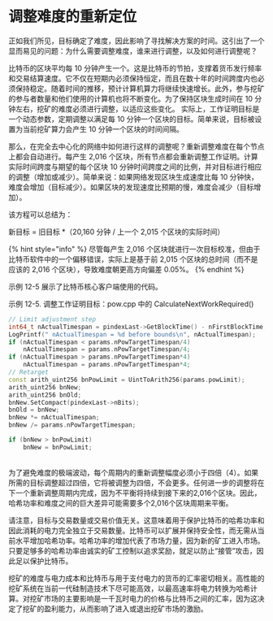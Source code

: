 # 调整难度的重新定位

正如我们所见，目标确定了难度，因此影响了寻找解决方案的时间。这引出了一个显而易见的问题：为什么需要调整难度，谁来进行调整，以及如何进行调整呢？&#x20;

比特币的区块平均每 10 分钟产生一个。这是比特币的节拍，支撑着货币发行频率和交易结算速度。它不仅在短期内必须保持恒定，而且在数十年的时间跨度内也必须保持稳定。随着时间的推移，预计计算机算力将继续快速增长。此外，参与挖矿的参与者数量和他们使用的计算机也将不断变化。为了保持区块生成时间在 10 分钟左右，挖矿的难度必须进行调整，以适应这些变化。 实际上，工作证明目标是一个动态参数，定期调整以满足每 10 分钟一个区块的目标。简单来说，目标被设置为当前挖矿算力会产生 10 分钟一个区块的时间间隔。&#x20;

那么，在完全去中心化的网络中如何进行这样的调整呢？重新调整难度在每个节点上都会自动进行。每产生 2,016 个区块，所有节点都会重新调整工作证明。计算实际时间跨度与期望的每个区块 10 分钟时间跨度之间的比例，并对目标进行相应的调整（增加或减少）。简单来说：如果网络发现区块生成速度比每 10 分钟快，难度会增加（目标减少）。如果区块的发现速度比预期的慢，难度会减少（目标增加）。&#x20;

该方程可以总结为：&#x20;

新目标 = 旧目标 \*（20,160 分钟 / 上一个 2,015 个区块的实际时间）&#x20;

{% hint style="info" %}
尽管每产生 2,016 个区块就进行一次目标校准，但由于比特币软件中的一个偏移错误，实际上是基于前 2,015 个区块的总时间（而不是应该的 2,016 个区块），导致难度朝更高方向偏差 0.05%。&#x20;
{% endhint %}

示例 12-5 展示了比特币核心客户端使用的代码。

示例 12-5. 调整工作证明目标：pow.cpp 中的 CalculateNextWorkRequired()

```cpp
// Limit adjustment step
int64_t nActualTimespan = pindexLast->GetBlockTime() - nFirstBlockTime;
LogPrintf(" nActualTimespan = %d before bounds\n", nActualTimespan);
if (nActualTimespan < params.nPowTargetTimespan/4)
    nActualTimespan = params.nPowTargetTimespan/4;
if (nActualTimespan > params.nPowTargetTimespan*4)
    nActualTimespan = params.nPowTargetTimespan*4;
// Retarget
const arith_uint256 bnPowLimit = UintToArith256(params.powLimit);
arith_uint256 bnNew;
arith_uint256 bnOld;
bnNew.SetCompact(pindexLast->nBits);
bnOld = bnNew;
bnNew *= nActualTimespan;
bnNew /= params.nPowTargetTimespan;

if (bnNew > bnPowLimit)
    bnNew = bnPowLimit;
```

\
为了避免难度的极端波动，每个周期内的重新调整幅度必须小于四倍（4）。如果所需的目标调整超过四倍，它将被调整为四倍，不会更多。任何进一步的调整将在下一个重新调整周期内完成，因为不平衡将持续到接下来的2,016个区块。因此，哈希功率和难度之间的巨大差异可能需要多个2,016个区块周期来平衡。

请注意，目标与交易数量或交易价值无关。这意味着用于保护比特币的哈希功率和因此消耗的电力完全独立于交易数量。比特币可以扩展并保持安全性，而无需从当前水平增加哈希功率。哈希功率的增加代表了市场力量，因为新的矿工进入市场。只要足够多的哈希功率由诚实的矿工控制以追求奖励，就足以防止“接管”攻击，因此足以保护比特币。

挖矿的难度与电力成本和比特币与用于支付电力的货币的汇率密切相关。高性能的挖矿系统在当前一代硅制造技术下尽可能高效，以最高速率将电力转换为哈希计算。对挖矿市场的主要影响是一千瓦时电力的价格与比特币之间的汇率，因为这决定了挖矿的盈利能力，从而影响了进入或退出挖矿市场的激励。
